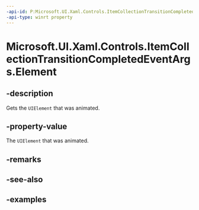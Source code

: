 ```yaml
---
-api-id: P:Microsoft.UI.Xaml.Controls.ItemCollectionTransitionCompletedEventArgs.Element
-api-type: winrt property
---
```


# Microsoft.UI.Xaml.Controls.ItemCollectionTransitionCompletedEventArgs.Element

<!--
public Microsoft.UI.Xaml.UIElement Element { get; }
-->


## -description

Gets the `UIElement` that was animated.

## -property-value

The `UIElement` that was animated.

## -remarks

## -see-also

## -examples


